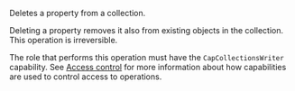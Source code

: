Deletes a property from a collection.

Deleting a property removes it also from existing objects in the collection. This operation is irreversible.

The role that performs this operation must have the `CapCollectionsWriter` capability.
See [Access control](/data-security/identity-and-access-management#access-control) for more information about how
capabilities are used to control access to operations.